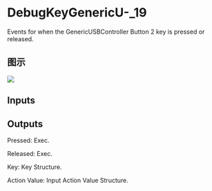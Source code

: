 # DebugKeyGenericU-_19

Events for when the GenericUSBController Button 2 key is pressed or released.

## 图示

![]($-20221218-19183437.png)

## Inputs

## Outputs

Pressed: Exec.

Released: Exec.

Key: Key Structure.

Action Value: Input Action Value Structure.

